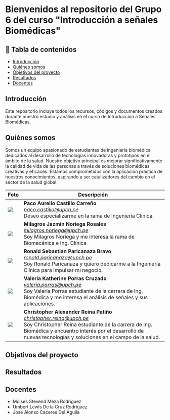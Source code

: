 # Bienvenidos al repositorio del Grupo 6 del curso "Introducción a señales Biomédicas"

## 📑 Tabla de contenidos
- [Introducción](#Introducción)
- [Quiénes somos](#Quiénes-somos)
- [Objetivos del proyecto](#Objetivos-del-proyecto)
- [Resultados](#Resultados)
- [Docentes](#docentes)

## Introducción
Este repositorio incluye todos los recursos, códigos y documentos creados durante nuestro estudio y análisis en el curso de Introducción a Señales Biomédicas.  

## Quiénes somos
Somos un equipo apasionado de estudiantes de ingeniería biomédica dedicados al desarrollo de tecnologías innovadoras y prototipos en el ámbito de la salud. Nuestro objetivo principal es mejorar significativamente la calidad de vida de las personas a través de soluciones biomédicas creativas y eficaces. Estamos comprometidos con la aplicación práctica de nuestros conocimientos, aspirando a ser catalizadores del cambio en el sector de la salud global.
<br>

| Foto | Descripción | 
|---------|--------|
| <image src="/otros/WhatsApp Image 2025-03-26 at 12.32.45.jpeg" > | **Paco Aurelio Castillo Carreño** <br> *paco.castillo@upch.pe* <br> Deseo especializarme en la rama de Ingeniería Clínica.    | 
| <image src="/otros/Milagros_Noriega.jpg"> | **Milagros Jazmin Noriega Rosales** <br> *milagros.noriega@upch.pe* <br> Soy Milagros Noriega y me interesa la rama de Biomecánica e Ing. Clínica  | 
| <image src="/otros/TTulio.png" >   | **Ronald Sebastian Paricanaza Bravo** <br>  *ronald.paricanaza@upch.pe* <br> Soy Ronald Paricanaza y quiero dedicarme a la Ingeniería Clínica para impulsar mi negocio. | 
| <image src="/otros/WhatsApp Image 2025-03-26 at 12.30.10 PM (1).jpeg" > | **Valeria Katherine Porras Cruzado** <br> *valeria.porras@upch.pe* <br> Soy Valeria Porras estudiante de la cerrera de Ing. Biomédica y me interesa el análisis de señales y sus aplicaciones. |
| <image src="/otros/WhatsApp Image 2025-03-26 at 12.37.51 PM.jpeg" > | **Christopher Alexander Reina Patiño** <br> *christopher.reina@upch.pe* <br> Soy Christopher Reina estudiante de la carrera de Ing. Biomédica y encuentro interés por el desarrollo de nuevas tecnologías y soluciones en el campo de la salud. |

## Objetivos del proyecto

## Resultados
##  Docentes

- Moises Stevend Meza Rodriguez
- Umbert Lewis De la Cruz Rodriguez
- Jose Alonso Caceres Del Aguila

